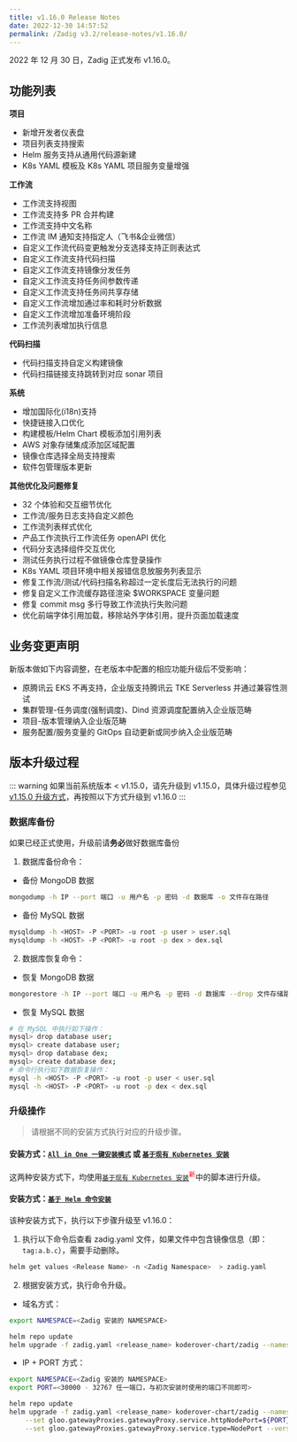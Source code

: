 ```yaml
---
title: v1.16.0 Release Notes
date: 2022-12-30 14:57:52
permalink: /Zadig v3.2/release-notes/v1.16.0/
---
```


2022 年 12 月 30 日，Zadig 正式发布 v1.16.0。

## 功能列表
**项目**
- 新增开发者仪表盘
- 项目列表支持搜索
- Helm 服务支持从通用代码源新建
- K8s YAML 模板及 K8s YAML 项目服务变量增强

**工作流**
- 工作流支持视图
- 工作流支持多 PR 合并构建
- 工作流支持中文名称
- 工作流 IM 通知支持指定人（飞书&企业微信）
- 自定义工作流代码变更触发分支选择支持正则表达式 
- 自定义工作流支持代码扫描
- 自定义工作流支持镜像分发任务
- 自定义工作流支持任务间参数传递
- 自定义工作流支持任务间共享存储
- 自定义工作流增加通过率和耗时分析数据
- 自定义工作流增加准备环境阶段
- 工作流列表增加执行信息

**代码扫描**
- 代码扫描支持自定义构建镜像
- 代码扫描链接支持跳转到对应 sonar 项目

**系统**
- 增加国际化(i18n)支持
- 快捷链接入口优化
- 构建模板/Helm Chart 模板添加引用列表
- AWS 对象存储集成添加区域配置
- 镜像仓库选择全局支持搜索
- 软件包管理版本更新

**其他优化及问题修复**
- 32 个体验和交互细节优化
- 工作流/服务日志支持自定义颜色
- 工作流列表样式优化
- 产品工作流执行工作流任务 openAPI 优化
- 代码分支选择组件交互优化
- 测试任务执行过程不做镜像仓库登录操作
- K8s YAML 项目环境中相关报错信息放服务列表显示
- 修复工作流/测试/代码扫描名称超过一定长度后无法执行的问题
- 修复自定义工作流缓存路径渲染 $WORKSPACE 变量问题
- 修复 commit msg 多行导致工作流执行失败问题
- 优化前端字体引用加载，移除站外字体引用，提升页面加载速度


## 业务变更声明

新版本做如下内容调整，在老版本中配置的相应功能升级后不受影响：
- 原腾讯云 EKS 不再支持，企业版支持腾讯云 TKE Serverless 并通过兼容性测试
- 集群管理-任务调度(强制调度)、Dind 资源调度配置纳入企业版范畴
- 项目-版本管理纳入企业版范畴
- 服务配置/服务变量的 GitOps 自动更新或同步纳入企业版范畴


## 版本升级过程
::: warning
如果当前系统版本 < v1.15.0，请先升级到 v1.15.0，具体升级过程参见 [v1.15.0 升级方式](/cn/Zadig%20v2.2.0/release-notes/v1.15.0/#版本升级过程)，再按照以下方式升级到 v1.16.0
:::

### 数据库备份
如果已经正式使用，升级前请**务必**做好数据库备份
1. 数据库备份命令：
- 备份 MongoDB 数据
```bash
mongodump -h IP --port 端口 -u 用户名 -p 密码 -d 数据库 -o 文件存在路径
```
- 备份 MySQL 数据
```bash
mysqldump -h <HOST> -P <PORT> -u root -p user > user.sql
mysqldump -h <HOST> -P <PORT> -u root -p dex > dex.sql
```
2. 数据库恢复命令：
- 恢复 MongoDB 数据
```bash
mongorestore -h IP --port 端口 -u 用户名 -p 密码 -d 数据库 --drop 文件存储路径
```
- 恢复 MySQL 数据
```bash
# 在 MySQL 中执行如下操作：
mysql> drop database user;
mysql> create database user;
mysql> drop database dex;
mysql> create database dex;
# 命令行执行如下数据恢复操作：
mysql -h <HOST> -P <PORT> -u root -p user < user.sql
mysql -h <HOST> -P <PORT> -u root -p dex < dex.sql
```

### 升级操作

> 请根据不同的安装方式执行对应的升级步骤。

#### 安装方式：[`All in One 一键安装模式`](/cn/Zadig%20v2.2.0/install/all-in-one/) 或 [`基于现有 Kubernetes 安装`](/cn/Zadig%20v2.2.0/install/install-on-k8s/)

这两种安装方式下，均使用[`基于现有 Kubernetes 安装`](/cn/Zadig%20v2.2.0/install/install-on-k8s/)<sup style='color: red'>新</sup>中的脚本进行升级。

#### 安装方式：[`基于 Helm 命令安装`](/cn/Zadig%20v2.2.0/install/helm-deploy/)
该种安装方式下，执行以下步骤升级至 v1.16.0：

1. 执行以下命令后查看 zadig.yaml 文件，如果文件中包含镜像信息（即：`tag:a.b.c`），需要手动删除。

```bash
helm get values <Release Name> -n <Zadig Namespace>  > zadig.yaml
```


2. 根据安装方式，执行命令升级。

- 域名方式：

```bash
export NAMESPACE=<Zadig 安装的 NAMESPACE>

helm repo update
helm upgrade -f zadig.yaml <release_name> koderover-chart/zadig --namespace ${NAMESPACE} --version=1.16.0
```

- IP + PORT 方式：

```bash
export NAMESPACE=<Zadig 安装的 NAMESPACE>
export PORT=<30000 - 32767 任一端口，与初次安装时使用的端口不同即可>

helm repo update
helm upgrade -f zadig.yaml <release_name> koderover-chart/zadig --namespace ${NAMESPACE} \
    --set gloo.gatewayProxies.gatewayProxy.service.httpNodePort=${PORT} \
    --set gloo.gatewayProxies.gatewayProxy.service.type=NodePort --version=1.16.0
```
